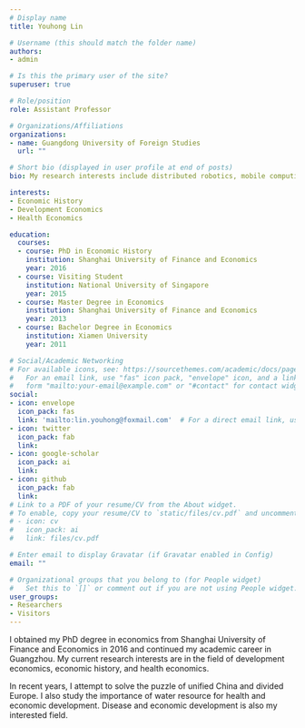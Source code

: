 ```yaml
---
# Display name
title: Youhong Lin

# Username (this should match the folder name)
authors:
- admin

# Is this the primary user of the site?
superuser: true

# Role/position
role: Assistant Professor

# Organizations/Affiliations
organizations:
- name: Guangdong University of Foreign Studies
  url: ""

# Short bio (displayed in user profile at end of posts)
bio: My research interests include distributed robotics, mobile computing and programmable matter.

interests:
- Economic History
- Development Economics
- Health Economics

education:
  courses:
  - course: PhD in Economic History
    institution: Shanghai University of Finance and Economics
    year: 2016
  - course: Visiting Student
    institution: National University of Singapore
    year: 2015
  - course: Master Degree in Economics
    institution: Shanghai University of Finance and Economics
    year: 2013
  - course: Bachelor Degree in Economics
    institution: Xiamen University
    year: 2011

# Social/Academic Networking
# For available icons, see: https://sourcethemes.com/academic/docs/page-builder/#icons
#   For an email link, use "fas" icon pack, "envelope" icon, and a link in the
#   form "mailto:your-email@example.com" or "#contact" for contact widget.
social:
- icon: envelope
  icon_pack: fas
  link: 'mailto:lin.youhong@foxmail.com'  # For a direct email link, use "mailto:test@example.org".
- icon: twitter
  icon_pack: fab
  link: 
- icon: google-scholar
  icon_pack: ai
  link: 
- icon: github
  icon_pack: fab
  link: 
# Link to a PDF of your resume/CV from the About widget.
# To enable, copy your resume/CV to `static/files/cv.pdf` and uncomment the lines below.
# - icon: cv
#   icon_pack: ai
#   link: files/cv.pdf

# Enter email to display Gravatar (if Gravatar enabled in Config)
email: ""

# Organizational groups that you belong to (for People widget)
#   Set this to `[]` or comment out if you are not using People widget.
user_groups:
- Researchers
- Visitors
---
```


​I obtained my PhD degree in economics from Shanghai University of Finance and Economics in 2016 and continued my academic career in Guangzhou. My current research interests are in the field of development economics, economic history, and health economics. 

In recent years, I attempt to solve the puzzle of unified China and divided Europe.  ​I also study the importance of water resource for health and economic development. Disease and economic development is also my interested field.

